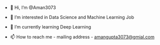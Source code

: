### 

- 👋 Hi, I’m @Aman3073

- 👀 I’m interested in Data Science and Machine Learning Job

- 🌱 I’m currently learning Deep Learning

- 📫 How to reach me - mailing address - amangupta3073@gmial.com

<!--
**Aman3073/Aman3073** is a ✨ _special_ ✨ repository because its `README.md` (this file) appears on your GitHub profile.

Here are some ideas to get you started:

- 🔭 I’m currently working on ...
- 🌱 I’m currently learning ...
- 👯 I’m looking to collaborate on ...
- 🤔 I’m looking for help with ...
- 💬 Ask me about ...
- - 📫 How to reach me: ...
- 😄 Pronouns: ...
- ⚡ Fun fact: ...
-->
